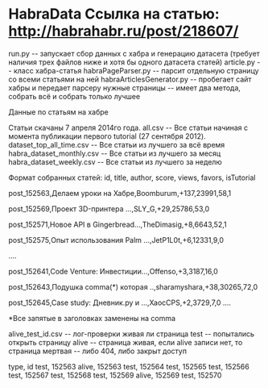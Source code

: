 HabraData
Ссылка на статью:
http://habrahabr.ru/post/218607/
=========

run.py -- запускает сбор данных с хабра и генерацию датасета (требует наличия трех файлов ниже и хотя бы одного датасета статей)
article.py -- класс хабра-статья
habraPageParser.py -- парсит отдельную страницу со всеми статьями на ней 
habraArticlesGenerator.py -- пробегает сайт хабры и передает парсеру нужные страницы -- имеет два метода, собрать всё и собрать только лучшее

Данные по статьям на хабре

Статьи скачаны 7 апреля 2014го года.
all.csv -- Все статьи начиная с  момента публикации первого tutorial (27 сентября 2012).
dataset_top_all_time.csv  -- Все статьи из лучшего за всё время
habra_dataset_monthly.csv -- Все статьи из лучшего за месяц
habra_dataset_weekly.csv  -- Все статьи из лучшего за неделю

Формат собранных статей:
id, title, author, score, views, favors, isTutorial

post_152563,Делаем уроки на Хабре,Boomburum,+137,23991,58,1

post_152569,Проект 3D-принтера ...,SLY_G,+29,25786,53,0

post_152571,Новое API в Gingerbread...,TheDimasig,+8,6643,52,1

post_152575,Опыт использования Palm ...,JetP1L0t,+6,12331,9,0

....

post_152641,Code Venture: Инвестиции...,Offenso,+3,3187,16,0

post_152643,Подушка comma(*)  которая ..,sharamyshara,+38,30265,72,0

post_152645,Case study: Дневник.ру и ...,XaocCPS,+2,3729,7,0
....

*Все запятые в заголовках заменены на comma 


alive_test_id.csv -- лог-проверки живая ли страница
test -- попытались открыть страницу
alive -- страница живая, если alive записи нет, то страница мертвая -- либо 404, либо закрыт доступ

type, id
test, 152563
alive, 152563
test, 152564
test, 152565
test, 152566
test, 152567
test, 152568
test, 152569
alive, 152569
test, 152570


